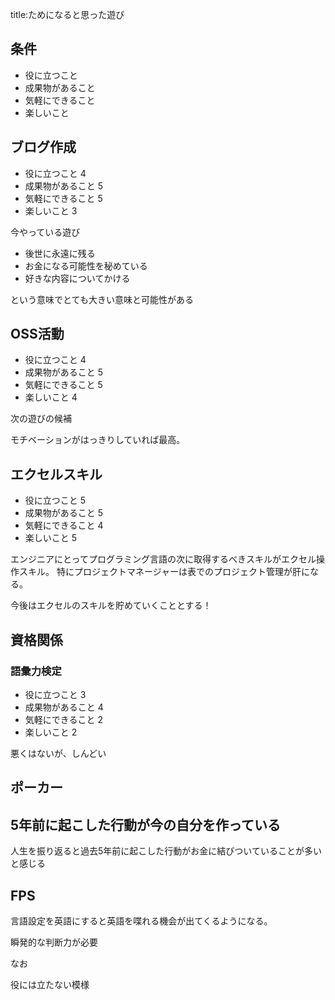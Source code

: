 

title:ためになると思った遊び


## 条件

- 役に立つこと
- 成果物があること
- 気軽にできること
- 楽しいこと



## ブログ作成

- 役に立つこと 4
- 成果物があること 5
- 気軽にできること 5
- 楽しいこと 3

今やっている遊び

- 後世に永遠に残る
- お金になる可能性を秘めている
- 好きな内容についてかける

という意味でとても大きい意味と可能性がある



## OSS活動

- 役に立つこと 4
- 成果物があること 5
- 気軽にできること 5
- 楽しいこと 4

次の遊びの候補

モチベーションがはっきりしていれば最高。



## エクセルスキル

- 役に立つこと 5
- 成果物があること 5
- 気軽にできること 4
- 楽しいこと 5

エンジニアにとってプログラミング言語の次に取得するべきスキルがエクセル操作スキル。
特にプロジェクトマネージャーは表でのプロジェクト管理が肝になる。

今後はエクセルのスキルを貯めていくこととする！



## 資格関係

### 語彙力検定

- 役に立つこと 3
- 成果物があること 4
- 気軽にできること 2
- 楽しいこと 2

悪くはないが、しんどい




## ポーカー





## 5年前に起こした行動が今の自分を作っている

人生を振り返ると過去5年前に起こした行動がお金に結びついていることが多いと感じる







## FPS

言語設定を英語にすると英語を喋れる機会が出てくるようになる。

瞬発的な判断力が必要

なお

役には立たない模様



